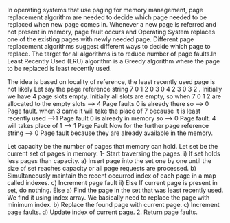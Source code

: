 In operating systems that use paging for memory management, page replacement algorithm are needed to decide which page needed to be replaced when new page comes in. Whenever a new page is referred and not present in memory, page fault occurs and Operating System replaces one of the existing pages with newly needed page. Different page replacement algorithms suggest different ways to decide which page to replace. The target for all algorithms is to reduce number of page faults.In Least Recently Used (LRU) algorithm is a Greedy algorithm where the page to be replaced is least recently used.



The idea is based on locality of reference, the least recently used page is not likely 
Let say the page reference string 7 0 1 2 0 3 0 4 2 3 0 3 2 . Initially we have 4 page slots empty. 
Initially all slots are empty, so when 7 0 1 2 are allocated to the empty slots —> 4 Page faults 
0 is already there so —> 0 Page fault. 
when 3 came it will take the place of 7 because it is least recently used —>1 Page fault 
0 is already in memory so —> 0 Page fault. 
4 will takes place of 1 —> 1 Page Fault 
Now for the further page reference string —> 0 Page fault because they are already available in the memory.





Let capacity be the number of pages that
memory can hold.  Let set be the current
set of pages in memory.
1- Start traversing the pages.
 i) If set holds less pages than capacity.
   a) Insert page into the set one by one until 
      the size  of set reaches capacity or all
      page requests are processed.
   b) Simultaneously maintain the recent occurred
      index of each page in a map called indexes.
   c) Increment page fault
 ii) Else 
   If current page is present in set, do nothing.
   Else 
     a) Find the page in the set that was least 
     recently used. We find it using index array.
     We basically need to replace the page with
     minimum index.
     b) Replace the found page with current page.
     c) Increment page faults.
     d) Update index of current page.
2. Return page faults.
